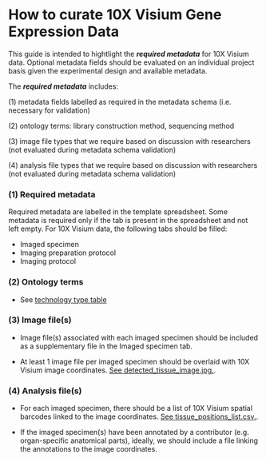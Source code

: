 # How to curate 10X Visium Gene Expression Data

This guide is intended to hightlight the ***required metadata*** for 10X Visium data. Optional metadata fields should be evaluated on an individual project basis given the experimental design and available metadata.

The ***required metadata*** includes:

(1) metadata fields labelled as required in the metadata schema (i.e. necessary for validation)

(2) ontology terms: library construction method, sequencing method

(3) image file types that we require based on discussion with researchers (not evaluated during metadata schema validation)

(4) analysis file types that we require based on discussion with researchers (not evaluated during metadata schema validation)

### (1) Required metadata

Required metadata are labelled in the template spreadsheet. Some metadata is required only if the tab is present in the spreadsheet
and not left empty. For 10X Visium data, the following tabs should be filled:

- Imaged specimen
- Imaging preparation protocol
- Imaging protocol

### (2) Ontology terms

- See [technology type table](https://github.com/ebi-ait/hca-ebi-wrangler-central/blob/documentation_add_tech_type_table/technology_type_table.md)

### (3) Image file(s)

- Image file(s) associated with each imaged specimen should be included as a supplementary file in the Imaged specimen tab.

- At least 1 image file per imaged specimen should be overlaid with 10X Visium image coordinates. [See detected_tissue_image.jpg.](https://github.com/ebi-ait/hca-ebi-wrangler-central/blob/Add-technology-type-info-folder/technology_types_explanors/10X_Visium/example_dataset/detected_tissue_image.jpg).

### (4) Analysis file(s)

- For each imaged specimen, there should be a list of 10X Visium spatial barcodes linked to the image coordinates. [See tissue_positions_list.csv.](https://github.com/ebi-ait/hca-ebi-wrangler-central/blob/Add-technology-type-info-folder/technology_types_explanors/10X_Visium/example_dataset/tissue_positions_list.csv).

- If the imaged specimen(s) have been annotated by a contributor (e.g. organ-specific anatomical parts), ideally, we should include a file linking   the annotations to the image coordinates.
